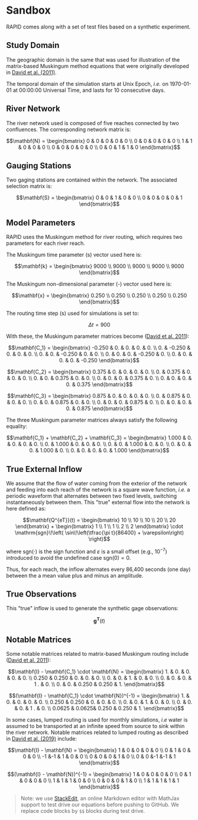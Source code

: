 # Sandbox

RAPID comes along with a set of test files based on a synthetic experiment.

## Study Domain

The geographic domain is the same that was used for illustration of the
matrix-based Muskingum method equations that were originally developed in
[David et al. (2011)][URL_DA2011].

The temporal domain of the simulation starts at Unix Epoch, *i.e.* on
1970-01-01 at 00:00:00 Universal Time, and lasts for 10 consecutive days.

## River Network

The river network used is composed of five reaches connected by two
confluences. The corresponding network matrix is:

```math
\mathbf{N} =
\begin{bmatrix}
 0      & 0      & 0      & 0      & 0      \\
 0      & 0      & 0      & 0      & 0      \\
 1      & 1      & 0      & 0      & 0      \\
 0      & 0      & 0      & 0      & 0      \\
 0      & 0      & 1      & 1      & 0
\end{bmatrix}
```

## Gauging Stations

Two gaging stations are contained within the network. The associated
selection matrix is:

```math
\mathbf{S} =
\begin{bmatrix}
 0      & 0      & 1      & 0      & 0      \\
 0      & 0      & 0      & 0      & 1
\end{bmatrix}
```

## Model Parameters

RAPID uses the Muskingum method for river routing, which requires two
parameters for each river reach.

The Muskingum time parameter (s) vector used here is:

```math
\mathbf{k} =
\begin{bmatrix}
 9000   \\
 9000   \\
 9000   \\
 9000   \\
 9000
\end{bmatrix}
```

The Muskingum non-dimensional parameter (-) vector used here is:

```math
\mathbf{x} =
\begin{bmatrix}
 0.250  \\
 0.250  \\
 0.250  \\
 0.250  \\
 0.250
\end{bmatrix}
```

The routing time step (s) used for simulations is set to:

```math
\Delta t = 900
```

With these, the Muskingum parameter matrices become
([David et al. 2011][URL_DA2011]):

```math
\mathbf{C_1} =
\begin{bmatrix}
-0.250  &  0.    &  0.    &  0.    &  0.    \\
 0.     & -0.250 &  0.    &  0.    &  0.    \\
 0.     &  0.    & -0.250 &  0.    &  0.    \\
 0.     &  0.    &  0.    & -0.250 &  0.    \\
 0.     &  0.    &  0.    &  0.    & -0.250
\end{bmatrix}
```

```math
\mathbf{C_2} =
\begin{bmatrix}
 0.375 &  0.    &  0.    &  0.    &  0.    \\
 0.    &  0.375 &  0.    &  0.    &  0.    \\
 0.    &  0.    &  0.375 &  0.    &  0.    \\
 0.    &  0.    &  0.    &  0.375 &  0.    \\
 0.    &  0.    &  0.    &  0.    &  0.375
\end{bmatrix}
```

```math
\mathbf{C_3} =
\begin{bmatrix}
 0.875 &  0.    &  0.    &  0.    &  0.    \\
 0.    &  0.875 &  0.    &  0.    &  0.    \\
 0.    &  0.    &  0.875 &  0.    &  0.    \\
 0.    &  0.    &  0.    &  0.875 &  0.    \\
 0.    &  0.    &  0.    &  0.    &  0.875
\end{bmatrix}
```

The three Muskingum parameter matrices always satisfy the following equality:

```math
\mathbf{C_1} + \mathbf{C_2} + \mathbf{C_3} =
\begin{bmatrix}
 1.000 &  0.    &  0.    &  0.    &  0.    \\
 0.    &  1.000 &  0.    &  0.    &  0.    \\
 0.    &  0.    &  1.000 &  0.    &  0.    \\
 0.    &  0.    &  0.    &  1.000 &  0.    \\
 0.    &  0.    &  0.    &  0.    &  1.000
\end{bmatrix}
```

## True External Inflow

We assume that the flow of water coming from the exterior of the network
and feeding into each reach of the network is a square wave function, *i.e.* a
periodic waveform that alternates between two fixed levels, switching
instantaneously between them. This "true" external flow into the network is
here defined as:

```math
\mathbf{Q^{eT}}(t) =
\begin{bmatrix}
 10     \\
 10     \\
 10     \\
 20     \\
 20
\end{bmatrix}
+
\begin{bmatrix}
 1      \\
 1      \\
 1      \\
 2      \\
 2
\end{bmatrix}
\cdot
\mathrm{sgn}\!\left( \sin\!\left(\tfrac{\pi t}{86400}
+
\varepsilon\right) \right)
```

where $\mathrm{sgn}(\cdot)$ is the sign function and $\varepsilon$ is a small
offset (e.g., $10^{-7}$) introduced to avoid the undefined case
$\mathrm{sgn}(0) = 0$.

Thus, for each reach, the inflow alternates every 86,400 seconds (one day)
between the a mean value plus and minus an amplitude.

## True Observations

This "true" inflow is used to generate the synthetic gage observations:

```math
\mathbf{g^{T}}(t)
```

## Notable Matrices

Some notable matrices related to matrix-based Muskingum routing include
([David et al. 2011][URL_DA2011]):

```math
\mathbf{I} - \mathbf{C_1} \cdot \mathbf{N} =
\begin{bmatrix}
 1.     &  0.    &  0.    &  0.    &  0.    \\
 0.250  &  0.250 &  0.    &  0.    &  0.    \\
 0.     &  0.    &  1.    &  0.    &  0.    \\
 0.     &  0.    &  0.    &  1 .   &  0.    \\
 0.     &  0.    &  0.250 &  0.250 &  1.
\end{bmatrix}
```

```math
(\mathbf{I} - \mathbf{C_1} \cdot \mathbf{N})^{-1} =
\begin{bmatrix}
 1.     &  0.    &  0.    &  0.    &  0.    \\
 0.250  &  0.250 &  0.    &  0.    &  0.    \\
 0.     &  0.    &  1.    &  0.    &  0.    \\
 0.     &  0.    &  0.    &  1 .   &  0.    \\
 0.0625 &  0.0625&  0.250 &  0.250 &  1.
\end{bmatrix}
```

In some cases, lumped routing is used for monthly simulations, *i.e* water is
assumed to be transported at an infinite speed from source to sink within the
river network. Notable matrices related to lumped routing as described in
[David et al. (2019)][URL_DA2019]
include:

```math
\mathbf{I} - \mathbf{N} =
\begin{bmatrix}
 1      & 0      & 0      & 0      & 0      \\
 0      & 1      & 0      & 0      & 0      \\
-1      &-1      & 1      & 0      & 0      \\
 0      & 0      & 0      & 1      & 0      \\
 0      & 0      &-1      &-1      & 1
\end{bmatrix}
```

```math
(\mathbf{I} - \mathbf{N})^{-1} =
\begin{bmatrix}
 1      & 0      & 0      & 0      & 0      \\
 0      & 1      & 0      & 0      & 0      \\
 1      & 1      & 1      & 0      & 0      \\
 0      & 0      & 0      & 1      & 0      \\
 1      & 1      & 1      & 1      & 1
\end{bmatrix}
```

> Note: we use
> [StackEdit][URL_STCKED],
> an online Markdown editor with MathJax support to test drive our equations
> before pushing to GitHub. We replace code blocks by `$$` blocks during test
> drive.

<!-- pyml disable-num-lines 30 line-length -->
[URL_DA2011]: https://doi.org/10.1175/2011JHM1345.1
[URL_DA2019]: https://doi.org/10.1029/2019GL083342
[URL_STCKED]: https://stackedit.io/
